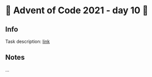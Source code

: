 # 🎄 Advent of Code 2021 - day 10 🎄

## Info

Task description: [link](https://adventofcode.com/2021/day/10)

## Notes

...
